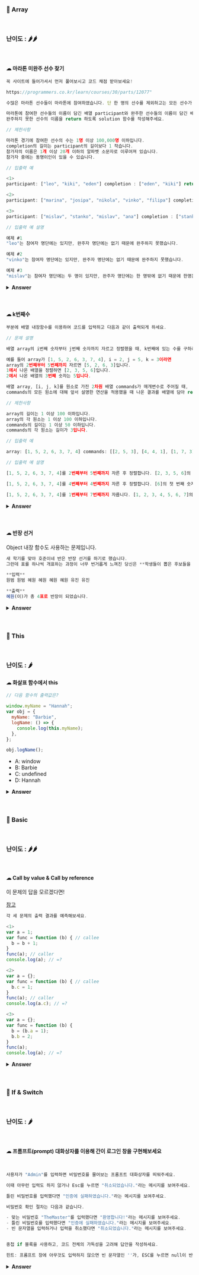 ### 🎁 Array

<br>

### 난이도 : 🌶🌶

<br>

#### ☁︎ 마라톤 미완주 선수 찾기

```javascript
꼭 사이트에 들어가셔서 먼저 풀어보시고 코드 채점 받아보세요!

https://programmers.co.kr/learn/courses/30/parts/12077"

수많은 마라톤 선수들이 마라톤에 참여하였습니다. 단 한 명의 선수를 제외하고는 모든 선수가 마라톤을 완주하였습니다.

마라톤에 참여한 선수들의 이름이 담긴 배열 participant와 완주한 선수들의 이름이 담긴 배열 completion이 주어질 때,
완주하지 못한 선수의 이름을 return 하도록 solution 함수를 작성해주세요.

// 제한사항

마라톤 경기에 참여한 선수의 수는 1명 이상 100,000명 이하입니다.
completion의 길이는 participant의 길이보다 1 작습니다.
참가자의 이름은 1개 이상 20개 이하의 알파벳 소문자로 이루어져 있습니다.
참가자 중에는 동명이인이 있을 수 있습니다.

// 입출력 예

<1>
participant: ["leo", "kiki", "eden"] completion : ["eden", "kiki"] return : "leo"

<2>
participant: ["marina", "josipa", "nikola", "vinko", "filipa"] completion : ["josipa", "filipa", "marina", "nikola"] return : "vinko"

<3>
participant: ["mislav", "stanko", "mislav", "ana"] completion : ["stanko", "ana", "mislav"] return : "mislav"

// 입출력 예 설명

예제 #1
"leo"는 참여자 명단에는 있지만, 완주자 명단에는 없기 때문에 완주하지 못했습니다.

예제 #2
"vinko"는 참여자 명단에는 있지만, 완주자 명단에는 없기 때문에 완주하지 못했습니다.

예제 #3
"mislav"는 참여자 명단에는 두 명이 있지만, 완주자 명단에는 한 명밖에 없기 때문에 한명은 완주하지 못했습니다.
```

<details><summary><b>Answer</b></summary>
  <p>

##### 📌 array의 method인 filter나 find를 사용, 답은 맞지만 비효율적인 코드.

```javascript
function solution(participant, completion) {
  var answer = "";

  for (let i = 0; i < participant.length; i++) {
    if (
      // 동명이인이 없는 경우
      !(
        typeof completion.find((element) => element == participant[i]) ==
        "string"
      )
    ) {
      answer = participant[i];
      return answer;
    }

    if (
      // 동명이인의 경우
      participant.filter((element) => element == participant[i]).length == 2
    ) {
      answer = participant[i];
      return answer;
    }
  }
}
```

그러나 위의 식은 반복문을 세 번이나 쓰기 때문에 비효율적인 코딩입니다.  
반복문을 최대한 줄여 시간 효율적인 코드를 구성해야 하므로 다른 방법을 생각해봅니다.

<br>

##### 📌 sort를 사용하는 방법

```javascript
function solution(participant, completion) {
  var answer;

  participant.sort();
  completion.sort();

  for (let i = 0; i < participant.length; i++) {
    if (participant[i] != completion[i]) {
      answer = participant[i];
      return answer;
    }
  }
}
```

반복문을 한 번만 사용해 시간을 절약할 수 있습니다.

<br>

##### 📌 프로그래머스 1티어 풀이

```javascript
let solution = (participant, completion) =>
  participant.find(
    (name) => !completion[name]--,
    completion.map((name) => (completion[name] = (completion[name] | 0) + 1))
  );

// map : 배열의 각 요소에 함수를 적용하고, 그 결과를 모아 배열로 반환.
// find : 조건에 맞는 첫 번째 요소를 반환.
```

array도 object이기 때문에, key-value로 이루어진 쌍을 받을 수 있습니다.  
(completion[name] | 0) + 1 에서 name이라는 key를 가진 요소가 completion에 있다면 그 value에 1을 더해줍니다.

value값이 없었다면 0 + 1 을 통해 value값이 1이 됩니다.
그 결과의 예를 들면 ['cake', 'ball', 'sauce', 'cake', cake: 2, ball: 1, sauce: 1] 이런 식입니다.

<br>

map이 끝났다면 find로 이어지는데, completion의 요소 중 false가 되는 값을 찾으면 그 값에 !을 붙여 true로 만들어줍니다.  
그렇다면 completion요소 중에서 false가 나오는 값이 최종 답이 될 것입니다.  
우리는 평소 false로 칭해지는 값들은 (false, 0, -0, NaN, null, undefined, '')라고 알고 있습니다.

find(name => 여기에서 부르는 name은 participant 요소들의 name 입니다.

여기서부터는 예를 들어서 설명해봅니다.

<br>

> 동명이인이 없는 경우

participant : ['cake', 'ball', 'sauce', 'carrot']  
completion : ['cake', 'ball', 'sauce']  
인 경우

- participant의 name으로 completion의 key값을 부르는 것인데, carrot은 participant에만 있고 completion에는 없는 값이라서 undefined가 반환됩니다.

> 동명이인이 있는 경우

participant : ['cake', 'ball', 'sauce', 'cake']  
completion : ['cake', 'ball', 'sauce']  
인 경우

- cake의 value가 이전에 이미 1-- 을 통해 0이 되었으므로, cake을 다시 불러줬을 때 그 값은 0이어서 false가 됩니다.

 </p>
 </details>
 <br>
 <br>

#### ☁︎ k번째수

```javascript
부분에 배열 내장함수를 이용하여 코드를 입력하고 다음과 같이 출력되게 하세요.

// 문제 설명

배열 array의 i번째 숫자부터 j번째 숫자까지 자르고 정렬했을 때, k번째에 있는 수를 구하려 합니다.

예를 들어 array가 [1, 5, 2, 6, 3, 7, 4], i = 2, j = 5, k = 3이라면
array의 2번째부터 5번째까지 자르면 [5, 2, 6, 3]입니다.
1에서 나온 배열을 정렬하면 [2, 3, 5, 6]입니다.
2에서 나온 배열의 3번째 숫자는 5입니다.

배열 array, [i, j, k]를 원소로 가진 2차원 배열 commands가 매개변수로 주어질 때,
commands의 모든 원소에 대해 앞서 설명한 연산을 적용했을 때 나온 결과를 배열에 담아 return 하도록 solution 함수를 작성해주세요.

// 제한사항

array의 길이는 1 이상 100 이하입니다.
array의 각 원소는 1 이상 100 이하입니다.
commands의 길이는 1 이상 50 이하입니다.
commands의 각 원소는 길이가 3입니다.

// 입출력 예

array: [1, 5, 2, 6, 3, 7, 4] commands: [[2, 5, 3], [4, 4, 1], [1, 7, 3]] return:  [5, 6, 3]

// 입출력 예 설명

[1, 5, 2, 6, 3, 7, 4]를 2번째부터 5번째까지 자른 후 정렬합니다. [2, 3, 5, 6]의 세 번째 숫자는 5입니다.

[1, 5, 2, 6, 3, 7, 4]를 4번째부터 4번째까지 자른 후 정렬합니다. [6]의 첫 번째 숫자는 6입니다.

[1, 5, 2, 6, 3, 7, 4]를 1번째부터 7번째까지 자릅니다. [1, 2, 3, 4, 5, 6, 7]의 세 번째 숫자는 3입니다.
```

 <details><summary><b>Answer</b></summary>

   <p>

##### 📌 가장 간결한 풀이

```javascript
function solution(array, commands) {
  return commands.map((a, i) => array.slice(a[0] - 1, a[1]).sort((a, b) => a - b)[a[2] - 1]);
}
```

array를 slice로 베껴 sort로 정렬시킵니다.  
숫자 관련 sort를 핧 시에는 무조건 sort안에 (a, b) => a - b 를 넣어주는 것이 좋습니다.

넣어주지 않는다면 유니코드 해석 순서상 80이 9보다 먼저 오는 특이한 상황이 발생합니다.  
참고 : <a href="https://developer.mozilla.org/ko/docs/Web/JavaScript/Reference/Global_Objects/Array/sort">MDN</a>

<br>

##### 📌 새로운 개념 풀이

```javascript
function solution(array, commands) {
  return commands.map((command) => {
    const [sPosition, ePosition, position] = command;
    const newArray = array
      .filter(
        (value, fIndex) => fIndex >= sPosition - 1 && fIndex <= ePosition - 1
      )
      .sort((a, b) => a - b);

    return newArray[position - 1];
  });
}
```

제가 푼 건 아니지만 신기학게 풀어서 가져와 봤습니다.  
const [sPosition, ePosition, position] = command 어떻게 이런 생각을...  
함수에서 filter요소를 다루는 것도 색달랐습니다~

  </p>
  </details>
  <br>
  <br>

#### ☁︎ 반장 선거

Object 내장 함수도 사용하는 문제입니다.

```javascript
새 학기를 맞아 호준이네 반은 반장 선거를 하기로 했습니다.
그런데 표를 하나씩 개표하는 과정이 너무 번거롭게 느껴진 당신은 **학생들이 뽑은 후보들을 입력받으면 뽑힌 학생의 이름과 받은 표 수를 출력하는 프로그램**을 작성하기로 하였습니다.

**입력**
원범 원범 혜원 혜원 혜원 혜원 유진 유진

**출력**
혜원(이)가 총 4표로 반장이 되었습니다.
```

 <details><summary><b>Answer</b></summary>

   <p>

```javascript
function voteLeader() {
  let votes = prompt("Enter the result of vote: "),
    resultArr = [],
    result;

  votes.split(" ").forEach((element) => {
    resultArr[element] = (resultArr[element] | 0) + 1;
  });

  result = Object.entries(resultArr).sort((a, b) => b[1] - a[1])[0];

  return console.log(
    `${result[0]}(이)가 총 ${result[1]}표로 반장이 되었습니다.`
  );
}
```

  </p>
  </details>
  <br>
  <br>

### 🎁 This

<br>

### 난이도 : 🌶

#### ☁︎ 화살표 함수에서 this

```javascript
// 다음 함수의 출력값은?

window.myName = "Hannah";
var obj = {
  myName: "Barbie",
  logName: () => {
    console.log(this.myName);
  },
};

obj.logName();
```

- A: window
- B: Barbie
- C: undefined
- D: Hannah

 <details><summary><b>Answer</b></summary>

   <p>

##### 정답 : D

<a href="https://velog.io/@grinding_hannah/JavaScript-화살표함수arrow-function-알기">화살표함수(arrow function) 알기</a>

this의 사용법 중 두 개만 뽑아서 보자면,

1. 일반함수 실행 : 함수실행에서의 This는 전역객체(window)이다.

2. 메소드 실행 : 메소드란, 객체의 속성으로 정의된 함수이다. 이 경우, This는 '해당 메소드를 소유하고 있는 객체'가 된다.

이렇게 된다. 그리고 This의 가장 중요한 속성은 <b> This는 호출 시점에서 실행함수가 가르키는 객체라는 사실이다</b>

<br>

위의 문제에서 의도한 대로 barbie가 나오게 만들고 싶었다면 다음과 같이 코딩해야 한다.

```javascript
var obj = {
  myName: "Barbie",
  logName: function () {
    console.log(this.myName);
  },
};

obj.logName(); //"Barbie"
```

이렇게 해야 obj메소드로 this를 사용하면서 Barbie라는 값을 얻을 수 있는 것이다.

<br>

그런데 화살표 함수는 '익명 함수'이다. 함수를 재사용하려고 만드는 목적이 없기 때문에 함수명을 지정해주지 않는다는 말이다.

> 화살표 함수는 this를 사용할 때 obj의 method로 인식되지 못한다.

문제의 console.log(this.myName); 얘는 메소드 함수 안의 this가 아닌 것으로 간주된다.

문제의 식은 아래와 같은 식과 결과가 똑같다.

```javascript
window.myName = "Hannah";
var obj = {
  myName: "Barbie",
  logName: this.myName,
};

console.log(obj.logName);
```

  </p>
  </details>
  <br>
  <br>

### 🎁 Basic

<br>

### 난이도 : 🌶🌶

<br>

#### ☁︎ Call by value & Call by reference

이 문제의 답을 모르겠다면!

<a href="https://perfectacle.github.io/2017/10/30/js-014-call-by-value-vs-call-by-reference/ "> 참고 </a>

```javascript
각 세 문제의 출력 결과를 예측해보세요.

<1>
var a = 1;
var func = function (b) { // callee
  b = b + 1;
}
func(a); // caller
console.log(a); // =?

<2>
var a = {};
var func = function (b) { // callee
  b.c = 1;
}
func(a); // caller
console.log(a.c); // =?

<3>
var a = {};
var func = function (b) {
  b = (b.a = 1);
  b.b = 2;
}
func(a);
console.log(a); // =?

```

<details><summary><b>Answer</b></summary>
<p>

##### <1> : 1

기본적으로 자바스크립트는 원시값을 arguments로 넘겨주면 call by value의 형태로 작동한다.

따라서 caller가 1을 arguments로 넘겨줘도 그 값은 복사되어 넘어오기 때문에

callee 내부에서 지지고 볶고 해도 전혀 영향을 받지 않아서 결과적으로 a 값은 원래 값인 1이 찍히게 된다.

##### <2> : 1

b의 값이 a가 가리키는 메모리 주소이기 때문에, b.c 이런 식으로 설정해주는 것은 a의 {}값을 바꾸는 것과 같다.

따라서 a = {c:1} 이 된다.

##### <3> : {a:1}

b.a에서 a와 같이 바라보고 있는 참조값 안에 key = a, value = 1 이라는 요소를 넣어준다.

그 다음 b에 b.a의 요소인 1이 들어가면서, b.b가 먹히지 않는 것이다.

이 때 b는 이미 1이기 때문이다. (새로운 참조대상으로의 이동)

</p>
</details>

<br>
<br>

### 🎁 If & Switch

<br>

### 난이도 : 🌶

<br>

#### ☁︎ 프롬프트(prompt) 대화상자를 이용해 간이 로그인 창을 구현해보세요

```javascript


사용자가 "Admin"를 입력하면 비밀번호를 물어보는 프롬프트 대화상자를 띄워주세요.

이때 아무런 입력도 하지 않거나 Esc를 누르면 "취소되었습니다."라는 메시지를 보여주세요.

틀린 비밀번호를 입력했다면 "인증에 실패하였습니다."라는 메시지를 보여주세요.

비밀번호 확인 절차는 다음과 같습니다.

- 맞는 비밀번호 "TheMaster"를 입력했다면 "환영합니다!"라는 메시지를 보여주세요.
- 틀린 비밀번호를 입력했다면 "인증에 실패하였습니다."라는 메시지를 보여주세요.
- 빈 문자열을 입력하거나 입력을 취소했다면 "취소되었습니다."라는 메시지를 보여주세요.


중첩 if 블록을 사용하고, 코드 전체의 가독성을 고려해 답안을 작성하세요.

힌트: 프롬프트 창에 아무것도 입력하지 않으면 빈 문자열인 ''가, ESC를 누르면 null이 반환됩니다.

```

<details><summary><b>Answer</b></summary>
<p>

```javasript
let Admin = prompt(`who's there?`);

if (Admin == 'Admin') {
  let Password = prompt('Password?');
  if (Password == 'TheMaster') {
    alert('Welcome!');
  }
  else if (Password == '' || Password == null) {
    alert('Cancleled');
  }
  else {
    alert('Wrong Password');
  }
}
else if (Admin == '' || Admin == null) {
  alert('Cancleled');
}
else {
  alert(`I don't know you`);
}
```

</p>
</details>
<br>
<br>
